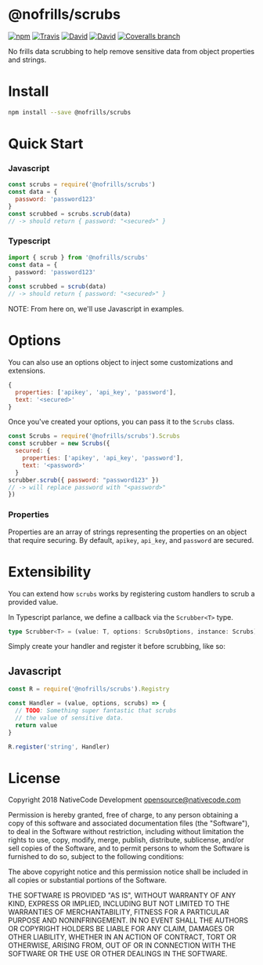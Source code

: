 # @nofrills/scrubs

[![npm](https://img.shields.io/npm/v/@nofrills/scrubs.svg?style=flat-square)](https://www.npmjs.com/package/@nofrills/scrubs)
[![Travis](https://img.shields.io/travis/nativecode-dev/nofrills-scrubs.svg?style=flat-square&label=travis)](https://travis-ci.org/nativecode-dev/nofrills-scrubs)
[![David](https://img.shields.io/david/nativecode-dev/nofrills-scrubs.svg?style=flat-square&label=deps)](https://www.npmjs.com/package/@nofrills/scrubs)
[![David](https://img.shields.io/david/dev/nativecode-dev/nofrills-scrubs.svg?style=flat-square&label=devdeps)](https://www.npmjs.com/package/@nofrills/scrubs)
[![Coveralls branch](https://img.shields.io/coveralls/nativecode-dev/nofrills-scrubs/master.svg?style=flat-square)](https://coveralls.io/github/nativecode-dev/nofrills-scrubs?branch=master)

No frills data scrubbing to help remove sensitive data from object properties and strings.

# Install

```bash
npm install --save @nofrills/scrubs
```

# Quick Start

### Javascript

```javascript
const scrubs = require('@nofrills/scrubs')
const data = {
  password: 'password123'
}
const scrubbed = scrubs.scrub(data)
// -> should return { password: "<secured>" }
```

### Typescript

```typescript
import { scrub } from '@nofrills/scrubs'
const data = {
  password: 'password123'
}
const scrubbed = scrub(data)
// -> should return { password: "<secured>" }
```

NOTE: From here on, we'll use Javascript in examples.

# Options
You can also use an options object to inject some customizations and extensions.

```javascript
{
  properties: ['apikey', 'api_key', 'password'],
  text: '<secured>'
}
```

Once you've created your options, you can pass it to the `Scrubs` class.

```javascript
const Scrubs = require('@nofrills/scrubs').Scrubs
const scrubber = new Scrubs({
  secured: {
    properties: ['apikey', 'api_key', 'password'],
    text: '<password>'
  }
scrubber.scrub({ password: "password123" })
// -> will replace password with "<password>"
})
```

### Properties
Properties are an array of strings representing the properties on an object that require securing. By default, `apikey`, `api_key`, and `password` are secured.

# Extensibility
You can extend how `scrubs` works by registering custom handlers to scrub a provided value.

In Typescript parlance, we define a callback via the `Scrubber<T>` type.

```typescript
type Scrubber<T> = (value: T, options: ScrubsOptions, instance: Scrubs) => T
```

Simply create your handler and register it before scrubbing, like so:

## Javascript

```javascript
const R = require('@nofrills/scrubs').Registry

const Handler = (value, options, scrubs) => {
  // TODO: Something super fantastic that scrubs
  // the value of sensitive data.
  return value
}

R.register('string', Handler)
```

# License

Copyright 2018 NativeCode Development <opensource@nativecode.com>

Permission is hereby granted, free of charge, to any person obtaining a copy of this software and associated
documentation files (the "Software"), to deal in the Software without restriction, including without
limitation the rights to use, copy, modify, merge, publish, distribute, sublicense, and/or sell copies of the
Software, and to permit persons to whom the Software is furnished to do so, subject to the following
conditions:

The above copyright notice and this permission notice shall be included in all copies or substantial portions
of the Software.

THE SOFTWARE IS PROVIDED "AS IS", WITHOUT WARRANTY OF ANY KIND, EXPRESS OR IMPLIED, INCLUDING BUT NOT LIMITED
TO THE WARRANTIES OF MERCHANTABILITY, FITNESS FOR A PARTICULAR PURPOSE AND NONINFRINGEMENT. IN NO EVENT SHALL
THE AUTHORS OR COPYRIGHT HOLDERS BE LIABLE FOR ANY CLAIM, DAMAGES OR OTHER LIABILITY, WHETHER IN AN ACTION OF
CONTRACT, TORT OR OTHERWISE, ARISING FROM, OUT OF OR IN CONNECTION WITH THE SOFTWARE OR THE USE OR OTHER
DEALINGS IN THE SOFTWARE.
